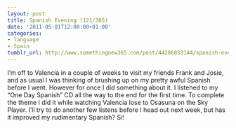```yaml
---
layout: post
title: Spanish Evening (121/365)
date: '2011-05-01T12:00:00+01:00'
categories:
- language
- Spain
tumblr_url: http://www.somethingnew365.com/post/44286033144/spanish-evening-121365
---
```

I’m off to Valencia in a couple of weeks to visit my friends Frank and Josie, and as usual I was thinking of brushing up on my pretty awful Spanish before I went.
However for once I did something about it. I listened to my “One Day Spanish” CD all the way to the end for the first time. To complete the theme I did it while watching Valencia lose to Osasuna on the Sky Player.
I’ll try to do another few listens before I head out next week, but has it improved my rudimentary Spanish? Si!
